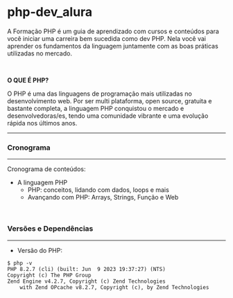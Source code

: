 # php-dev_alura
A Formação PHP é um guia de aprendizado com cursos e conteúdos para você iniciar uma carreira bem sucedida como dev PHP. Nela você vai aprender os fundamentos da linguagem juntamente com as boas práticas utilizadas no mercado.

</br>

**O QUE É PHP?**

O PHP é uma das linguagens de programação mais utilizadas no desenvolvimento web. Por ser multi plataforma, open source, gratuita e bastante completa, a linguagem PHP conquistou o mercado e desenvolvedoras/es, tendo uma comunidade vibrante e uma evolução rápida nos últimos anos.

---

### Cronograma
---

Cronograma de conteúdos:

* A linguagem PHP 
    * PHP: conceitos, lidando com dados, loops e mais
    * Avançando com PHP: Arrays, Strings, Função e Web

</br>

### Versões e Dependências
---

* Versão do PHP:
```
$ php -v
PHP 8.2.7 (cli) (built: Jun  9 2023 19:37:27) (NTS)
Copyright (c) The PHP Group
Zend Engine v4.2.7, Copyright (c) Zend Technologies
    with Zend OPcache v8.2.7, Copyright (c), by Zend Technologies
```